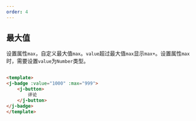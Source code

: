 ```yaml
---
order: 4
---
```

## 最大值

设置属性`max`，自定义最大值`max`。`value`超过最大值`max`显示`max+`。设置属性`max`时，需要设置`value`为`Number`类型。	

````html

<template>
<j-badge :value="1000" :max="999">
    <j-button>
        评论
    </j-button>
</j-badge>
</template>

````